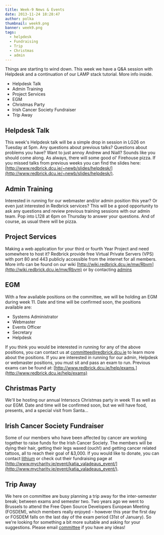 ```yaml
---
title: Week-9 News & Events
date: 2013-11-24 18:28:47
author: polka
thumbnail: week9.png
banner: week9.png
tags:
  - helpdesk
  - Fundraising
  - Trip
  - Christmas
  - admin
---
```


Things are starting to wind down. This week we have a Q&A session with Helpdesk and a continuation of our LAMP stack tutorial. More info inside.

*   Helpdesk Talk
*   Admin Training
*   Project Services
*   EGM
*   Christmas Party
*   Irish Cancer Society Fundraiser
*   Trip Away

<!-- more -->
## Helpdesk Talk

This week's Helpdesk talk will be a simple drop in session in LG26 on Tuesday at 5pm. Any questions about previous talks? Questions about problems you have? Want to just annoy Andrew and Niall? Sounds like you should come along. As always, there will some good ol' Firehouse pizza. If you missed talks from previous weeks you can find the slides here: [http://www.redbrick.dcu.ie/~newb/slides/helpdesk/](http://www.redbrick.dcu.ie/~newb/slides/helpdesk/).

## Admin Training

Interested in running for our webmaster and/or admin position this year? Or even just interested in Redbrick services? This will be a good opportunity to ask any questions and review previous training sessions with our admin team. Pop into L128 at 6pm on Thursday to answer your questions. And of course, as usual there will be pizza.

## Project Services

Making a web application for your third or fourth Year Project and need somewhere to host it? Redbrick provide free Virtual Private Servers (VPS) with port 80 and 443 publicly accessible from the internet for all members. More info can be found on our wiki [http://wiki.redbrick.dcu.ie/mw/Rbvm](http://wiki.redbrick.dcu.ie/mw/Rbvm) or by contacting [admins](/about/contact/admins)

## EGM

With a few available positions on the committee, we will be holding an EGM during week 11\. Date and time will be confirmed soon, the positions available are:

*   Systems Administrator
*   Webmaster
*   Events Officer
*   Secretary
*   Helpdesk

If you think you would be interested in running for any of the above positions, you can contact us at committee@redbrick.dcu.ie to learn more about the positions. If you are interested in running for our admin, Helpdesk or webmaster positions, you must sit and pass an exam to run. Previous exams can be found at: [http://www.redbrick.dcu.ie/help/exams.](http://www.redbrick.dcu.ie/help/exams)

## Christmas Party

We'll be hosting our annual Intersocs Christmas party in week 11 as well as our EGM. Date and time will be confirmed soon, but we will have food, presents, and a special visit from Santa...

## Irish Cancer Society Fundraiser

Some of our members who have been affected by cancer are working together to raise funds for the Irish Cancer Society. The members will be dying their hair, getting their legs waxed (ouch!) and getting cancer related tattoos, all to reach their goal of &3,000\. If you would like to donate, you can contact [lithium](/about/contact/lithium) or check out their fundraising page at [http://www.mycharity.ie/event/katia_valadeaus_event/](http://www.mycharity.ie/event/katia_valadeaus_event/).

## Trip Away

We here on committee are busy planning a trip away for the inter-semester break; between exams and semester two. Two years ago we went to Brussels to attend the Free Open Source Developers European Meeting (FOSDEM), which members really enjoyed - however this year the first day or FOSDEM falls on the last day of the exam period (31st of January). So we're looking for something a bit more suitable and asking for your suggestions. Please email [committee](/about/contact/committee) if you have any ideas!
